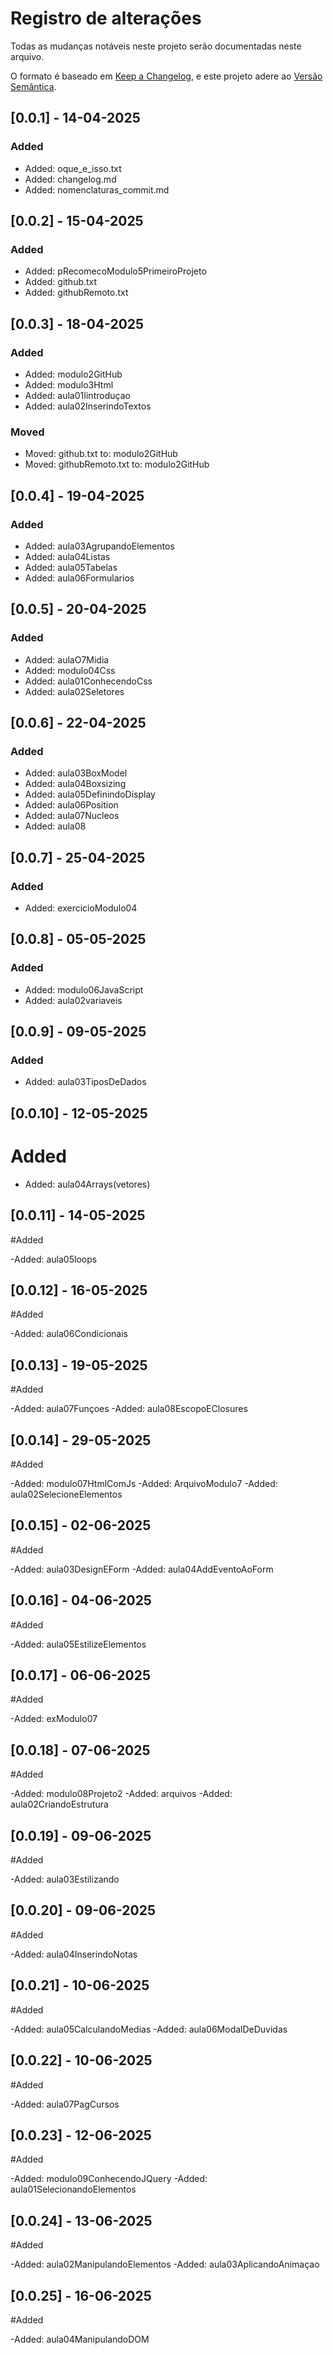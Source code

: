 # Registro de alterações

Todas as mudanças notáveis ​​neste projeto serão documentadas neste arquivo.

O formato é baseado em [Keep a Changelog](https://keepachangelog.com/en/1.1.0/),
e este projeto adere ao [Versão Semântica](https://semver.org/spec/v2.0.0.html).


## [0.0.1] - 14-04-2025

### Added

- Added: oque_e_isso.txt
- Added: changelog.md
- Added: nomenclaturas_commit.md

## [0.0.2] - 15-04-2025

### Added

- Added: pRecomecoModulo5PrimeiroProjeto
- Added: github.txt
- Added: githubRemoto.txt

## [0.0.3] - 18-04-2025

### Added

- Added: modulo2GitHub
- Added: modulo3Html
- Added: aula01Iintroduçao
- Added: aula02InserindoTextos

### Moved

- Moved: github.txt to: modulo2GitHub
- Moved: githubRemoto.txt to: modulo2GitHub

## [0.0.4] - 19-04-2025

### Added 

- Added: aula03AgrupandoElementos
- Added: aula04Listas
- Added: aula05Tabelas
- Added: aula06Formularios

## [0.0.5] - 20-04-2025

### Added

- Added: aulaO7Midia
- Added: modulo04Css
- Added: aula01ConhecendoCss
- Added: aula02Seletores

## [0.0.6] - 22-04-2025

### Added

- Added: aula03BoxModel
- Added: aula04Boxsizing
- Added: aula05DefinindoDisplay
- Added: aula06Position
- Added: aula07Nucleos
- Added: aula08

## [0.0.7] - 25-04-2025

### Added

- Added: exercicioModulo04

## [0.0.8] - 05-05-2025

### Added

- Added: modulo06JavaScript
- Added: aula02variaveis

## [0.0.9] - 09-05-2025

### Added

- Added: aula03TiposDeDados

## [0.0.10] - 12-05-2025

# Added

- Added: aula04Arrays(vetores)

## [0.0.11] - 14-05-2025

#Added

-Added: aula05loops

## [0.0.12] - 16-05-2025

#Added

-Added: aula06Condicionais

## [0.0.13] - 19-05-2025

#Added

-Added: aula07Funçoes
-Added: aula08EscopoEClosures

## [0.0.14] - 29-05-2025

#Added

-Added: modulo07HtmlComJs
-Added: ArquivoModulo7
-Added: aula02SelecioneElementos


## [0.0.15] - 02-06-2025

#Added

-Added: aula03DesignEForm
-Added: aula04AddEventoAoForm


## [0.0.16] - 04-06-2025

#Added

-Added: aula05EstilizeElementos

## [0.0.17] - 06-06-2025

#Added

-Added: exModulo07

## [0.0.18] - 07-06-2025

#Added

-Added: modulo08Projeto2
-Added: arquivos
-Added: aula02CriandoEstrutura

## [0.0.19] - 09-06-2025

#Added

-Added: aula03Estilizando

## [0.0.20] - 09-06-2025

#Added

-Added: aula04InserindoNotas


## [0.0.21] - 10-06-2025

#Added

-Added: aula05CalculandoMedias
-Added: aula06ModalDeDuvidas

## [0.0.22] - 10-06-2025

#Added

-Added: aula07PagCursos

## [0.0.23] - 12-06-2025

#Added

-Added: modulo09ConhecendoJQuery
-Added: aula01SelecionandoElementos


## [0.0.24] - 13-06-2025

#Added

-Added: aula02ManipulandoElementos
-Added: aula03AplicandoAnimaçao

## [0.0.25] - 16-06-2025

#Added

-Added: aula04ManipulandoDOM

